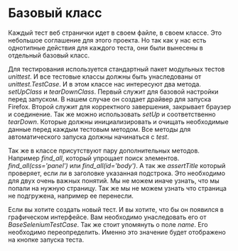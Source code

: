 Базовый класс
=============

Каждый тест веб странички идет в своем файле, в своем классе. Это небольшое соглашение для этого проекта.
Но так как у нас есть однотипные действия для каждого теста, они были вынесены в отдельный базовый класс.

Для тестирования используется стандартный пакет модульных тестов *unittest*.
И все тестовые классы должны быть унаследованы от *unittest.TestCase*.
И в этом классе нас интересуют два метода. *setUpClass* и *tearDownClass*.
Первый служит для базовой настройки перед запуском. В нашем случае он создает драйвер для запуска Firefox.
Второй служит для корректного завершения, закрывает браузер и соединение.
Так же можно использовать *setUp* и соответственно *tearDown*.
Которые должны инициализировать и очищать необходимые данные перед каждым тестовым методом.
Все методы для автоматического запуска должны начинаться с *test*.

Так же в классе присутствуют пару дополнительных методов. Например *find_all*, который упрощает поиск элементов.
*find_all(css='panel')* или *find_all(id='body')*. А так же *assertTitle* который проверяет, если ли в заголовке указанная подстрока.
Это необходимо для двух очень важных понятий. Мы не можем иначе узнать, что мы попали на нужную страницу.
Так же мы не можем узнать что страница не подгружена, например ее перенесли.

Если вы хотите создать новый тест. И вы хотите, что бы он появился в графическом интерфейсе.
Вам необходимо унаследовать его от *BaseSeleniumTestCase*. Так же стоит упомянуть о поле *name*.
Его необходимо переопределить. Именно это значение будет отображено на кнопке запуска теста.